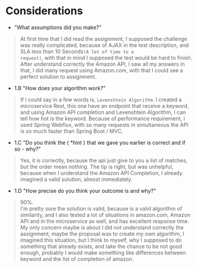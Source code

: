 # Considerations
- "What assumptions did you make?"
> At first time that I did read the assignment, I supposed the challenge was really complicated,
because of AJAX in the test description, and SLA less than 10 Seconds<code>(A lot of time to a request)</code>, with that in mind I supposed the test would be hard to finish.
<br/>After understand correctly the Amazon API, I saw all my answers in that, I did many request using Amazon.com, with that I could see a perfect solution to assignment.

- 1.B "How does your algorithm work?"
> If I could say in a few words is, <code>Levenshtein Algorithm</code>. I created a microservice Rest, this one have an endpoint that receive a keyword,
and using Amazon API completion and Levenshtein Algorithm, I can tell how hot is the keyword. Because of performance requirement,
I used Spring Webflux, with so many requests in simultaneous the API is so much faster than Spring Boot / MVC.

- 1.C "Do you think the ( *hint ) that we gave you earlier is correct and if so - why?"
> Yes, it is correctly, because the api just give to you a list of matches, but the order mean nothing.
The tip is right, but was unhelpful, because when I understand the Amazon API Completion, I already imagined a valid solution, almost immediately.

- 1.D "How precise do you think your outcome is and why?"
> 90%. <br/>I'm pretty sure the solution is valid, because is a valid algorithm of similarity, and I also tested a lot of situations
in amazon.com, Amazon API and in the microservice as well, and has excellent response time.<br/>
My only concern maybe is about I did not understand correctly the assignment, maybe the proposal was to create my own algorithm, I imagined this situation,
but I think to myself, why I supposed to do something that already exists, and take the chance to be not good enough, probably I would make something like differences between
keyword and the list of completion of amazon.